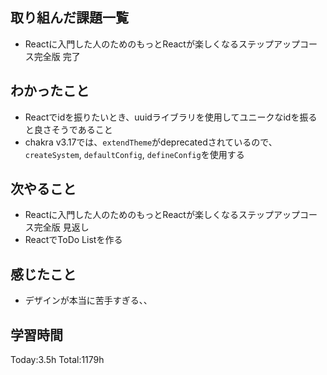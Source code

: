 ## 取り組んだ課題一覧

- Reactに入門した人のためのもっとReactが楽しくなるステップアップコース完全版 完了

## わかったこと

- Reactでidを振りたいとき、uuidライブラリを使用してユニークなidを振ると良さそうであること
- chakra v3.17では、`extendTheme`がdeprecatedされているので、`createSystem`, `defaultConfig`, `defineConfig`を使用する

## 次やること

- Reactに入門した人のためのもっとReactが楽しくなるステップアップコース完全版 見返し
- ReactでToDo Listを作る

## 感じたこと

- デザインが本当に苦手すぎる、、
 
## 学習時間

Today:3.5h
Total:1179h

